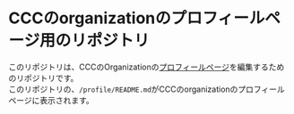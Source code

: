 # CCCのorganizationのプロフィールページ用のリポジトリ

このリポジトリは、CCCのOrganizationの[プロフィールページ](https://github.com/CC-Circle)を編集するためのリポジトリです。<br>
このリポジトリの、```/profile/README.md```がCCCのorganizationのプロフィールページに表示されます。
